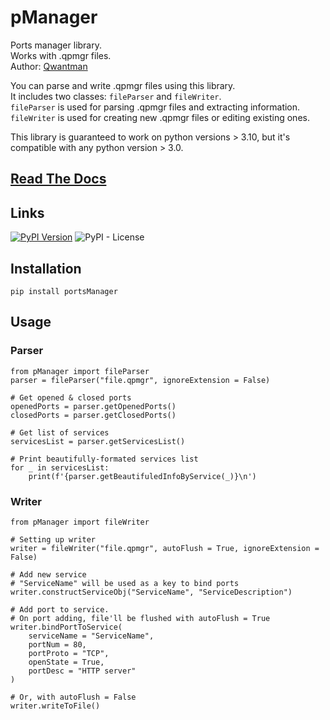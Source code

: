 # pManager
Ports manager library. \
Works with .qpmgr files. \
Author: [Qwantman](https://github.com/Qwantman)

You can parse and write .qpmgr files using this library. \
It includes two classes: `fileParser` and `fileWriter`. \
`fileParser` is used for parsing .qpmgr files and extracting information. \
`fileWriter` is used for creating new .qpmgr files or editing existing ones.

This library is guaranteed to work on python versions > 3.10, but it's compatible with any python version > 3.0.

## [Read The Docs](https://pmanager.readthedocs.io/en/latest/index.html)

## Links
[![PyPI Version](https://img.shields.io/pypi/v/portsManager.svg)](https://pypi.org/project/portsManager/) ![PyPI - License](https://img.shields.io/pypi/l/portsManager.svg)

## Installation

    pip install portsManager


## Usage

### Parser

    from pManager import fileParser
    parser = fileParser("file.qpmgr", ignoreExtension = False)

    # Get opened & closed ports
    openedPorts = parser.getOpenedPorts()
    closedPorts = parser.getClosedPorts()

    # Get list of services
    servicesList = parser.getServicesList()

    # Print beautifully-formated services list
    for _ in servicesList:
        print(f'{parser.getBeautifuledInfoByService(_)}\n')


### Writer

    from pManager import fileWriter

    # Setting up writer
    writer = fileWriter("file.qpmgr", autoFlush = True, ignoreExtension = False)

    # Add new service
    # "ServiceName" will be used as a key to bind ports
    writer.constructServiceObj("ServiceName", "ServiceDescription")  

    # Add port to service. 
    # On port adding, file'll be flushed with autoFlush = True
    writer.bindPortToService(
        serviceName = "ServiceName", 
        portNum = 80, 
        portProto = "TCP", 
        openState = True, 
        portDesc = "HTTP server"
    )

    # Or, with autoFlush = False
    writer.writeToFile()

    
